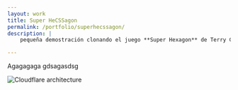 ```yaml
---
layout: work
title: Super HeCSSagon
permalink: /portfolio/superhecssagon/
description: |
    pequeña demostración clonando el juego **Super Hexagon** de Terry Cavanagh realizada usando únicamente transformaciones y animaciones de CSS3. Bueno, y un poco de javascript.

---
```


Agagagaga gdsagasdsg

![Cloudflare architecture](preview.png)

[jekyll-organization]: https://github.com/jekyll
